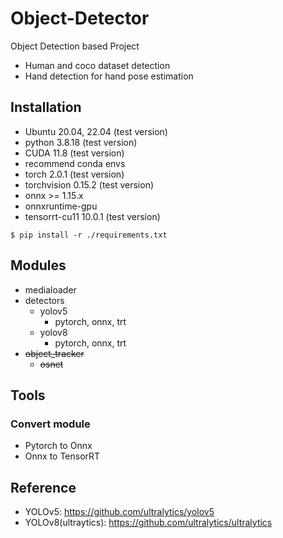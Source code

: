 # Object-Detector
Object Detection based Project
- Human and coco dataset detection
- Hand detection for hand pose estimation


## Installation
- Ubuntu 20.04, 22.04 (test version)
- python 3.8.18 (test version)
- CUDA 11.8 (test version)
- recommend conda envs
- torch 2.0.1 (test version)
- torchvision 0.15.2 (test version)
- onnx >= 1.15.x
- onnxruntime-gpu
- tensorrt-cu11 10.0.1 (test version)

```shell
$ pip install -r ./requirements.txt 
```

## Modules
- medialoader
- detectors
  - yolov5
    - pytorch, onnx, trt
  - yolov8
    - pytorch, onnx, trt
- ~~object_tracker~~
  - ~~osnet~~

## Tools
### Convert module
- Pytorch to Onnx
- Onnx to TensorRT

## Reference
- YOLOv5: https://github.com/ultralytics/yolov5
- YOLOv8(ultraytics): https://github.com/ultralytics/ultralytics

[//]: # (### Human head mosaic)

[//]: # (Using yolo head & people detector model and dlib face detection.)

[//]: # (- I referred to project [yolov5-crowdhuman]&#40;https://github.com/deepakcrk/yolov5-crowdhuman&#41; )

[//]: # (  - yolo crowd detection model download [Link]&#40;https://drive.google.com/file/d/1gglIwqxaH2iTvy6lZlXuAcMpd_U0GCUb/view&#41;)

[//]: # (  - And i also make release with model weight file.)

[//]: # ()
[//]: # (- Dlib Face detection model)

[//]: # (  - model weight file in `weight` directory in this repo.)
